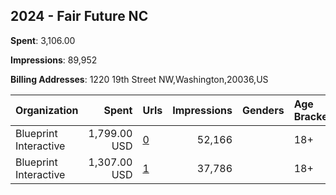 ## 2024 - Fair Future NC 
**Spent**: 3,106.00

**Impressions**: 89,952

**Billing Addresses**: 1220 19th Street NW,Washington,20036,US

|Organization|Spent|Urls|Impressions|Genders|Age Brackets|Country Codes|
|:---|---:|:---|---:|:---|:---|:---|
|Blueprint Interactive|1,799.00 USD|[0](https://www.snap.com/political-ads/asset/e85a82ad8b4745228b7821db32756a012b44f12938059bee7850931e533de085?mediaType=mp4)|52,166||18+|united states|
|Blueprint Interactive|1,307.00 USD|[1](https://www.snap.com/political-ads/asset/4d3a083b68cdd1517711dbfcc7e0495ef78e6052e308ff2b4040f8502dac4478?mediaType=mp4)|37,786||18+|united states|
